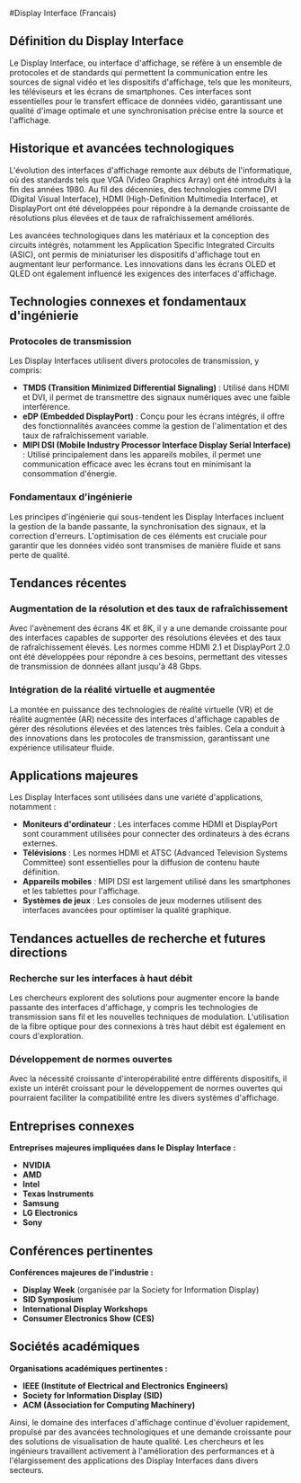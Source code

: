 #Display Interface (Francais)

## Définition du Display Interface

Le Display Interface, ou interface d'affichage, se réfère à un ensemble de protocoles et de standards qui permettent la communication entre les sources de signal vidéo et les dispositifs d'affichage, tels que les moniteurs, les téléviseurs et les écrans de smartphones. Ces interfaces sont essentielles pour le transfert efficace de données vidéo, garantissant une qualité d'image optimale et une synchronisation précise entre la source et l'affichage.

## Historique et avancées technologiques

L'évolution des interfaces d'affichage remonte aux débuts de l'informatique, où des standards tels que VGA (Video Graphics Array) ont été introduits à la fin des années 1980. Au fil des décennies, des technologies comme DVI (Digital Visual Interface), HDMI (High-Definition Multimedia Interface), et DisplayPort ont été développées pour répondre à la demande croissante de résolutions plus élevées et de taux de rafraîchissement améliorés.

Les avancées technologiques dans les matériaux et la conception des circuits intégrés, notamment les Application Specific Integrated Circuits (ASIC), ont permis de miniaturiser les dispositifs d'affichage tout en augmentant leur performance. Les innovations dans les écrans OLED et QLED ont également influencé les exigences des interfaces d'affichage.

## Technologies connexes et fondamentaux d'ingénierie

### Protocoles de transmission

Les Display Interfaces utilisent divers protocoles de transmission, y compris:

- **TMDS (Transition Minimized Differential Signaling)** : Utilisé dans HDMI et DVI, il permet de transmettre des signaux numériques avec une faible interférence.
- **eDP (Embedded DisplayPort)** : Conçu pour les écrans intégrés, il offre des fonctionnalités avancées comme la gestion de l'alimentation et des taux de rafraîchissement variable.
- **MIPI DSI (Mobile Industry Processor Interface Display Serial Interface)** : Utilisé principalement dans les appareils mobiles, il permet une communication efficace avec les écrans tout en minimisant la consommation d'énergie.

### Fondamentaux d'ingénierie

Les principes d'ingénierie qui sous-tendent les Display Interfaces incluent la gestion de la bande passante, la synchronisation des signaux, et la correction d'erreurs. L'optimisation de ces éléments est cruciale pour garantir que les données vidéo sont transmises de manière fluide et sans perte de qualité.

## Tendances récentes

### Augmentation de la résolution et des taux de rafraîchissement

Avec l'avènement des écrans 4K et 8K, il y a une demande croissante pour des interfaces capables de supporter des résolutions élevées et des taux de rafraîchissement élevés. Les normes comme HDMI 2.1 et DisplayPort 2.0 ont été développées pour répondre à ces besoins, permettant des vitesses de transmission de données allant jusqu'à 48 Gbps.

### Intégration de la réalité virtuelle et augmentée

La montée en puissance des technologies de réalité virtuelle (VR) et de réalité augmentée (AR) nécessite des interfaces d'affichage capables de gérer des résolutions élevées et des latences très faibles. Cela a conduit à des innovations dans les protocoles de transmission, garantissant une expérience utilisateur fluide.

## Applications majeures

Les Display Interfaces sont utilisées dans une variété d'applications, notamment :

- **Moniteurs d'ordinateur** : Les interfaces comme HDMI et DisplayPort sont couramment utilisées pour connecter des ordinateurs à des écrans externes.
- **Télévisions** : Les normes HDMI et ATSC (Advanced Television Systems Committee) sont essentielles pour la diffusion de contenu haute définition.
- **Appareils mobiles** : MIPI DSI est largement utilisé dans les smartphones et les tablettes pour l'affichage.
- **Systèmes de jeux** : Les consoles de jeux modernes utilisent des interfaces avancées pour optimiser la qualité graphique.

## Tendances actuelles de recherche et futures directions

### Recherche sur les interfaces à haut débit

Les chercheurs explorent des solutions pour augmenter encore la bande passante des interfaces d'affichage, y compris les technologies de transmission sans fil et les nouvelles techniques de modulation. L'utilisation de la fibre optique pour des connexions à très haut débit est également en cours d'exploration.

### Développement de normes ouvertes

Avec la nécessité croissante d'interopérabilité entre différents dispositifs, il existe un intérêt croissant pour le développement de normes ouvertes qui pourraient faciliter la compatibilité entre les divers systèmes d'affichage.

## Entreprises connexes

**Entreprises majeures impliquées dans le Display Interface :**

- **NVIDIA**
- **AMD**
- **Intel**
- **Texas Instruments**
- **Samsung**
- **LG Electronics**
- **Sony**

## Conférences pertinentes

**Conférences majeures de l'industrie :**

- **Display Week** (organisée par la Society for Information Display)
- **SID Symposium**
- **International Display Workshops**
- **Consumer Electronics Show (CES)**

## Sociétés académiques

**Organisations académiques pertinentes :**

- **IEEE (Institute of Electrical and Electronics Engineers)**
- **Society for Information Display (SID)**
- **ACM (Association for Computing Machinery)**

Ainsi, le domaine des interfaces d'affichage continue d'évoluer rapidement, propulsé par des avancées technologiques et une demande croissante pour des solutions de visualisation de haute qualité. Les chercheurs et les ingénieurs travaillent activement à l'amélioration des performances et à l'élargissement des applications des Display Interfaces dans divers secteurs.